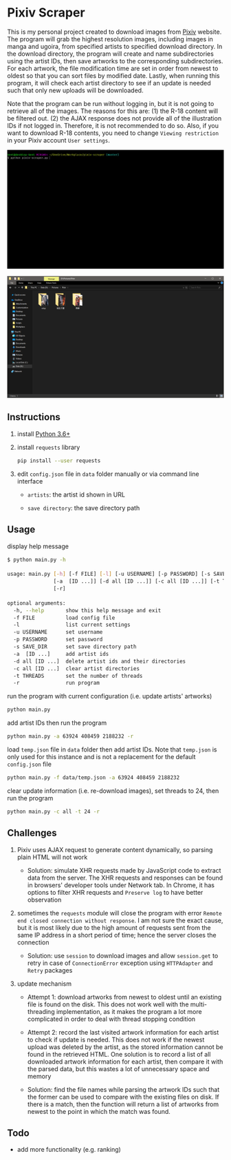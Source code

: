 # Pixiv Scraper

This is my personal project created to download images from [Pixiv](https://www.pixiv.net/) website. The program will grab the highest resolution images, including images in manga and ugoira, from specified artists to specified download directory. In the download directory, the program will create and name subdirectories using the artist IDs, then save artworks to the corresponding subdirectories. For each artwork, the file modification time are set in order from newest to oldest so that you can sort files by modified date. Lastly, when running this program, it will check each artist directory to see if an update is needed such that only new uploads will be downloaded.

Note that the program can be run without logging in, but it is not going to retrieve all of the images. The reasons for this are: (1) the R-18 content will be filtered out. (2) the AJAX response does not provide all of the illustration IDs if not logged in. Therefore, it is not recommended to do so. Also, if you want to download R-18 contents, you need to change `Viewing restriction` in your Pixiv account `User settings`.

![alt text](doc/download.gif?raw=true "download")

![alt text](doc/result.png?raw=true "result")

## Instructions

1. install [Python 3.6+](https://www.python.org/)

2. install `requests` library

    ```bash
    pip install --user requests
    ```

3. edit `config.json` file in `data` folder manually or via command line interface

    - `artists`: the artist id shown in URL

    - `save directory`: the save directory path

## Usage

display help message

```bash
$ python main.py -h

usage: main.py [-h] [-f FILE] [-l] [-u USERNAME] [-p PASSWORD] [-s SAVE_DIR]
               [-a  [ID ...]] [-d all [ID ...]] [-c all [ID ...]] [-t THREADS]
               [-r]

optional arguments:
  -h, --help       show this help message and exit
  -f FILE          load config file
  -l               list current settings
  -u USERNAME      set username
  -p PASSWORD      set password
  -s SAVE_DIR      set save directory path
  -a  [ID ...]     add artist ids
  -d all [ID ...]  delete artist ids and their directories
  -c all [ID ...]  clear artist directories
  -t THREADS       set the number of threads
  -r               run program

```

run the program with current configuration (i.e. update artists' artworks)

```bash
python main.py
```

add artist IDs then run the program

```bash
python main.py -a 63924 408459 2188232 -r
```

load `temp.json` file in `data` folder then add artist IDs. Note that `temp.json` is only used for this instance and is not a replacement for the default `config.json` file

```bash
python main.py -f data/temp.json -a 63924 408459 2188232
```

clear update information (i.e. re-download images), set threads to 24, then run the program

```bash
python main.py -c all -t 24 -r
```

## Challenges

1. Pixiv uses AJAX request to generate content dynamically, so parsing plain HTML will not work

    - Solution: simulate XHR requests made by JavaScript code to extract data from the server. The XHR requests and responses can be found in browsers' developer tools under Network tab. In Chrome, it has options to filter XHR requests and `Preserve log` to have better observation

2. sometimes the `requests` module will close the program with error `Remote end closed connection without response`. I am not sure the exact cause, but it is most likely due to the high amount of requests sent from the same IP address in a short period of time; hence the server closes the connection

    - Solution: use `session` to download images and allow `session.get` to retry in case of `ConnectionError` exception using `HTTPAdapter` and `Retry` packages

3. update mechanism

    - Attempt 1: download artworks from newest to oldest until an existing file is found on the disk. This does not work well with the multi-threading implementation, as it makes the program a lot more complicated in order to deal with thread stopping condition

    - Attempt 2: record the last visited artwork information for each artist to check if update is needed. This does not work if the newest upload was deleted by the artist, as the stored information cannot be found in the retrieved HTML. One solution is to record a list of all downloaded artwork information for each artist, then compare it with the parsed data, but this wastes a lot of unnecessary space and memory

    - Solution: find the file names while parsing the artwork IDs such that the former can be used to compare with the existing files on disk. If there is a match, then the function will return a list of artworks from newest to the point in which the match was found.

## Todo

- add more functionality (e.g. ranking)
